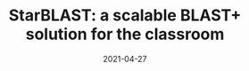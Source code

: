 ---
title: "StarBLAST: a scalable BLAST+ solution for the classroom"
collection: publications
date: 2021-04-27
permalink: /publication/2021-StarBLAST
venue: 'Journal of Open Source Education'
# paperurl: 'https://emmanuelgonz.github.io/files/2021-StarBLAST.pdf'
link: 'https://doi.org/10.21105/jose.00102'
citation: 'Cosi, M., Forstedt, J. j., <b>Gonzalez, E. M.</b>, Xu, Z., Peri, S., Tuteja, R., et al. (2021). StarBLAST: a scalable BLAST+ solution for the classroom. Journal of Open Source Education 4, 102. doi: 10.21105/JOSE.00102.'
---